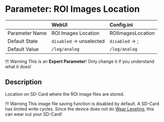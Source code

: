 # Parameter: ROI Images Location

|                   | WebUI               | Config.ini
|:---               |:---                 |:----
| Parameter Name    | ROI Images Location | ROIImagesLocation
| Default State     | `disabled` -> unselected | `disabled` -> ;
| Default Value     | `/log/analog`       | `/log/analog`


!!! Warning
    This is an **Expert Parameter**! Only change it if you understand what it does!


## Description

Location on SD-Card where the ROI image files are stored.


!!! Warning
        This image file saving function is disabled by default. A SD-Card has limited write cycles. Since the device does not do [Wear Leveling](https://en.wikipedia.org/wiki/Wear_leveling), this can wear out your SD-Card!
